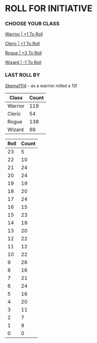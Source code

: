 # ROLL FOR INITIATIVE
### CHOOSE YOUR CLASS

[Warrior | +1 To Roll](https://github.com/benjaminsampica/benjaminsampica/issues/new?title=roll%7Cwarrior&body=Just+click+%27Submit+new+issue%27.)

[Cleric | +1 To Roll](https://github.com/benjaminsampica/benjaminsampica/issues/new?title=roll%7Ccleric&body=Just+click+%27Submit+new+issue%27.)

[Rogue | +3 To Roll](https://github.com/benjaminsampica/benjaminsampica/issues/new?title=roll%7Crogue&body=Just+click+%27Submit+new+issue%27.)

[Wizard | -1 To Roll](https://github.com/benjaminsampica/benjaminsampica/issues/new?title=roll%7Cwizard&body=Just+click+%27Submit+new+issue%27.)
### LAST ROLL BY
[Skema1114](https://www.github.com/Skema1114) - as a warrior rolled a 13!

|Class|Count|
|-|-|
|Warrior|119|
|Cleric|54|
|Rogue|138|
|Wizard|98|

|Roll|Count|
|-|-|
|23|5
|22|10
|21|24
|20|24
|19|19
|18|20
|17|24
|16|15
|15|23
|14|19
|13|20
|12|22
|11|12
|10|22
|9|26
|8|16
|7|21
|6|24
|5|16
|4|20
|3|11
|2|7
|1|9
|0|0
